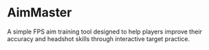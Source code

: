 # AimMaster
A simple FPS aim training tool designed to help players improve their accuracy and headshot skills through interactive target practice.
